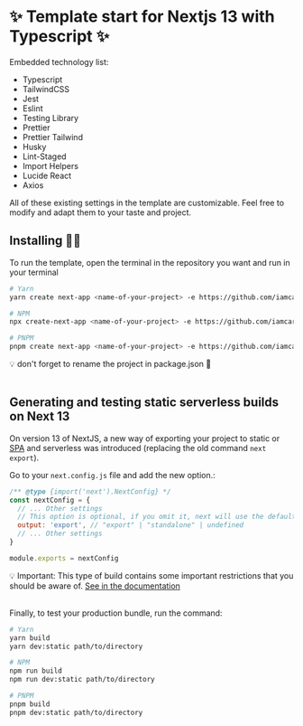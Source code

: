 # ✨ Template start for Nextjs 13 with Typescript ✨

Embedded technology list:

- Typescript
- TailwindCSS
- Jest
- Eslint
- Testing Library
- Prettier
- Prettier Tailwind
- Husky
- Lint-Staged
- Import Helpers
- Lucide React
- Axios

All of these existing settings in the template are customizable. Feel free to modify and
adapt them to your taste and project.

## Installing 👨‍💻

To run the template, open the terminal in the repository you want and run in your terminal

```bash
# Yarn
yarn create next-app <name-of-your-project> -e https://github.com/iamcarllosjr/template-next-tailwind-ts

# NPM
npx create-next-app <name-of-your-project> -e https://github.com/iamcarllosjr/template-next-tailwind-ts

# PNPM
pnpm create next-app <name-of-your-project> -e https://github.com/iamcarllosjr/template-next-tailwind-ts
```

<aside>
💡 don't forget to rename the project in package.json 👀
</aside>
<br />

## Generating and testing static serverless builds on Next 13

On version 13 of NextJS, a new way of exporting your project to static or
[SPA](https://developer.mozilla.org/en-US/docs/Glossary/SPA) and serverless was introduced
(replacing the old command `next export`).

Go to your `next.config.js` file and add the new option.:

```jsx
/** @type {import('next').NextConfig} */
const nextConfig = {
  // ... Other settings
  // This option is optional, if you omit it, next will use the default build method ( with server )
  output: 'export', // "export" | "standalone" | undefined
  // ... Other settings
}

module.exports = nextConfig
```

<footer>
💡 Important: This type of build contains some important restrictions that you should be aware of.
<a target='_blank' href='https://nextjs.org/docs/app/building-your-application/deploying/static-exports'>See in the documentation</a>
</footer>
<br />

Finally, to test your production bundle, run the command:

```bash
# Yarn
yarn build
yarn dev:static path/to/directory

# NPM
npm run build
npm run dev:static path/to/directory

# PNPM
pnpm build
pnpm dev:static path/to/directory
```
